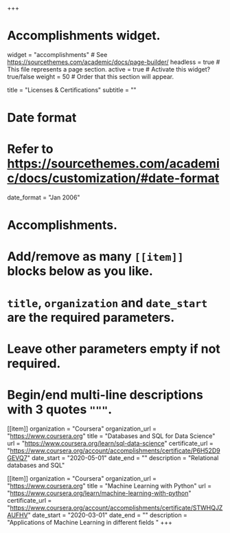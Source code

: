 +++
# Accomplishments widget.
widget = "accomplishments"  # See https://sourcethemes.com/academic/docs/page-builder/
headless = true  # This file represents a page section.
active = true  # Activate this widget? true/false
weight = 50  # Order that this section will appear.

title = "Licenses & Certifications"
subtitle = ""

# Date format
#   Refer to https://sourcethemes.com/academic/docs/customization/#date-format
date_format = "Jan 2006"

# Accomplishments.
#   Add/remove as many `[[item]]` blocks below as you like.
#   `title`, `organization` and `date_start` are the required parameters.
#   Leave other parameters empty if not required.
#   Begin/end multi-line descriptions with 3 quotes `"""`.

[[item]]
  organization = "Coursera"
  organization_url = "https://www.coursera.org"
  title = "Databases and SQL for Data Science"
  url = "https://www.coursera.org/learn/sql-data-science"
  certificate_url = "https://www.coursera.org/account/accomplishments/certificate/P6H52D9GEVQ7"
  date_start = "2020-05-01"
  date_end = ""
  description = "Relational databases and SQL"

[[item]]
  organization = "Coursera"
  organization_url = "https://www.coursera.org"
  title = "Machine Learning with Python"
  url = "https://www.coursera.org/learn/machine-learning-with-python"
  certificate_url = "https://www.coursera.org/account/accomplishments/certificate/STWHQJZAUFHV"
  date_start = "2020-03-01"
  date_end = ""
  description = "Applications of Machine Learning in different fields "
+++
